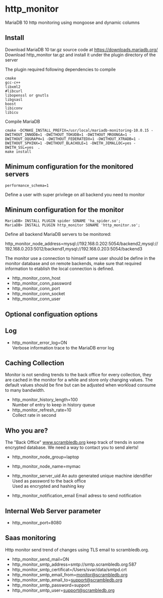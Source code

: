 http_monitor
============

MariaDB 10 http monitoring using mongoose and dynamic columns 

Install
-------

Download MariaDB 10 tar.gz source code at https://downloads.mariadb.org/ 
Download http_monitor tar.gz and install it under the plugin directory of the server 

The plugin required following dependencies to compile

    cmake
    gcc-c++
    libxml2
    #libcurl  
    libopenssl or gnutls  
    libgsasl 
    boost
    libiconv
    libicu

Compile MariaDB 
 
    cmake -DCMAKE_INSTALL_PREFIX=/usr/local/mariadb-monitoring-10.0.15 -DWITHOUT_INNODB=1 -DWITHOUT_TOKUDB=1 -DWITHOUT_MROONGA=1 -DWITHOUT_OQGRAPH=1 -DWITHOUT_FEDERATEDX=1 -DWITHOUT_XTRADB=1 -DWITHOUT_SPHINX=1 -DWITHOUT_BLACHOLE=1 -DWITH_JEMALLOC=yes -DWITH_SSL=yes  .
    make install  
 
Minimum configuration for the monitored servers 
-----------------------------------------------

    performance_schema=1

Define a user with super privilege on all backend you need to monitor  
 

Mininum configuration for the monitor  
-------------------------------------

    MariaDB> INSTALL PLUGIN spider SONAME 'ha_spider.so'; 
    MariaDB> INSTALL PLUGIN http_monitor SONAME 'http_monitor.so'; 

Define all backend MariaDB servers to be monitored:  

http_monitor_node_address=mysql://192.168.0.202:5054/backend2,mysql://192.168.0.203:5012/backend1,mysql://192.168.0.203:5054/backend3

The monitor use a connection to himself same user should be define in the monitor database and on remote backends, make sure that required information to etablish the local connection is defined.

- http_monitor_conn_host 
- http_monitor_conn_password 
- http_monitor_conn_port 
- http_monitor_conn_socket 
- http_monitor_conn_user 

Optional configuation options
-----------------------------
 
Log 
---
- http_monitor_error_log=ON  
    Verbose information trace to the MariaDB error log 
 
Caching Collection 
------------------
Monitor is not sending trends to the back office for every collection, they are cached in the monitor for a while and store only changing values. The default values should be fine but can be adjusted when workload consume to many bandwidth.  

- http_monitor_history_length=100  
    Number of entry to keep in history queue 
- http_monitor_refresh_rate=10  
    Collect rate in second

Who you are? 
-----------
The "Back Office" www.scrambledb.org keep track of trends in some encrypted database. 
We need a way to contact you to send alerts!
     
- http_monitor_node_group=laptop
- http_monitor_node_name=mymac

- http_monitor_server_uid 
   An auto generated unique machine idendifier 
   Used as password to the back office  
   Used as encrypted and hashing key 
 
- http_monitor_notification_email 
   Email adress to send notification 
 
Internal Web Server parameter 
-----------------------------
- http_monitor_port=8080
 
Saas monitoring 
----------------
Http monitor send trend of changes using TLS email to scrambledb.org. 

- http_monitor_send_mail=ON   
- http_monitor_smtp_address=smtp://smtp.scrambledb.org:587 
- http_monitor_smtp_certificat=/Users/svar/data/smtpd.crt 
- http_monitor_smtp_email_from=monitor@scrambledb.org 
- http_monitor_smtp_email_to=support@scrambledb.org 
- http_monitor_smtp_password=support 
- http_monitor_smtp_user=support@scrambledb.org 
